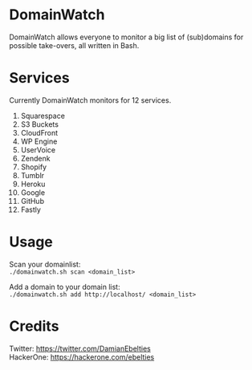 # DomainWatch
DomainWatch allows everyone to monitor a big list of (sub)domains for possible take-overs, all written in Bash.

# Services
Currently DomainWatch monitors for 12 services.
1. Squarespace
1. S3 Buckets
1. CloudFront
1. WP Engine
1. UserVoice
1. Zendenk
1. Shopify
1. Tumblr
1. Heroku
1. Google
1. GitHub
1. Fastly

# Usage
Scan your domainlist:  
`./domainwatch.sh scan <domain_list>`

Add a domain to your domain list:  
`./domainwatch.sh add http://localhost/ <domain_list>`

# Credits
Twitter:  https://twitter.com/DamianEbelties  
HackerOne:  https://hackerone.com/ebelties
